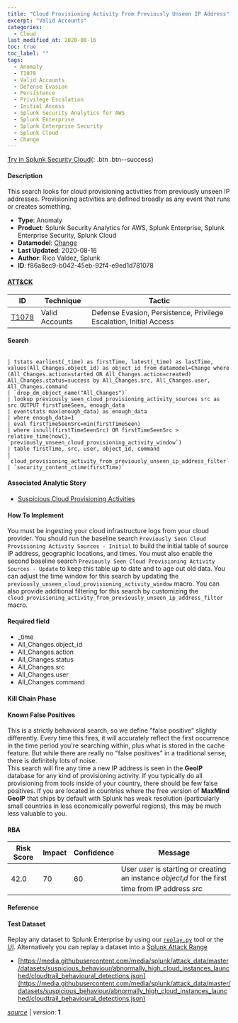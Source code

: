 ```yaml
---
title: "Cloud Provisioning Activity From Previously Unseen IP Address"
excerpt: "Valid Accounts"
categories:
  - Cloud
last_modified_at: 2020-08-16
toc: true
toc_label: ""
tags:
  - Anomaly
  - T1078
  - Valid Accounts
  - Defense Evasion
  - Persistence
  - Privilege Escalation
  - Initial Access
  - Splunk Security Analytics for AWS
  - Splunk Enterprise
  - Splunk Enterprise Security
  - Splunk Cloud
  - Change
---
```




[Try in Splunk Security Cloud](https://www.splunk.com/en_us/cyber-security.html){: .btn .btn--success}

#### Description

This search looks for cloud provisioning activities from previously unseen IP addresses. Provisioning activities are defined broadly as any event that runs or creates something.

- **Type**: Anomaly
- **Product**: Splunk Security Analytics for AWS, Splunk Enterprise, Splunk Enterprise Security, Splunk Cloud
- **Datamodel**: [Change](https://docs.splunk.com/Documentation/CIM/latest/User/Change)
- **Last Updated**: 2020-08-16
- **Author**: Rico Valdez, Splunk
- **ID**: f86a8ec9-b042-45eb-92f4-e9ed1d781078


#### [ATT&CK](https://attack.mitre.org/)

| ID          | Technique   | Tactic      |
| ----------- | ----------- | ----------- |
| [T1078](https://attack.mitre.org/techniques/T1078/) | Valid Accounts | Defense Evasion, Persistence, Privilege Escalation, Initial Access |

#### Search

```

| tstats earliest(_time) as firstTime, latest(_time) as lastTime, values(All_Changes.object_id) as object_id from datamodel=Change where (All_Changes.action=started OR All_Changes.action=created) All_Changes.status=success by All_Changes.src, All_Changes.user, All_Changes.command 
| `drop_dm_object_name("All_Changes")` 
| lookup previously_seen_cloud_provisioning_activity_sources src as src OUTPUT firstTimeSeen, enough_data 
| eventstats max(enough_data) as enough_data 
| where enough_data=1 
| eval firstTimeSeenSrc=min(firstTimeSeen) 
| where isnull(firstTimeSeenSrc) OR firstTimeSeenSrc > relative_time(now(), `previously_unseen_cloud_provisioning_activity_window`) 
| table firstTime, src, user, object_id, command 
| `cloud_provisioning_activity_from_previously_unseen_ip_address_filter` 
| `security_content_ctime(firstTime)`
```

#### Associated Analytic Story
* [Suspicious Cloud Provisioning Activities](/stories/suspicious_cloud_provisioning_activities)


#### How To Implement
You must be ingesting your cloud infrastructure logs from your cloud provider.  You should run the baseline search `Previously Seen Cloud Provisioning Activity Sources - Initial` to build the initial table of source IP address, geographic locations, and times. You must also enable the second baseline search `Previously Seen Cloud Provisioning Activity Sources - Update` to keep this table up to date and to age out old data. You can adjust the time window for this search by updating the `previously_unseen_cloud_provisioning_activity_window` macro. You can also provide additional filtering for this search by customizing the `cloud_provisioning_activity_from_previously_unseen_ip_address_filter` macro.

#### Required field
* _time
* All_Changes.object_id
* All_Changes.action
* All_Changes.status
* All_Changes.src
* All_Changes.user
* All_Changes.command


#### Kill Chain Phase


#### Known False Positives
This is a strictly behavioral search, so we define &#34;false positive&#34; slightly differently. Every time this fires, it will accurately reflect the first occurrence in the time period you&#39;re searching within, plus what is stored in the cache feature. But while there are really no &#34;false positives&#34; in a traditional sense, there is definitely lots of noise.\
 This search will fire any time a new IP address is seen in the **GeoIP** database for any kind of provisioning activity. If you typically do all provisioning from tools inside of your country, there should be few false positives. If you are located in countries where the free version of **MaxMind GeoIP** that ships by default with Splunk has weak resolution (particularly small countries in less economically powerful regions), this may be much less valuable to you.


#### RBA

| Risk Score  | Impact      | Confidence   | Message      |
| ----------- | ----------- |--------------|--------------|
| 42.0 | 70 | 60 | User $user$ is starting or creating an instance $object_id$ for the first time from IP address $src$ |




#### Reference


#### Test Dataset
Replay any dataset to Splunk Enterprise by using our [`replay.py`](https://github.com/splunk/attack_data#using-replaypy) tool or the [UI](https://github.com/splunk/attack_data#using-ui).
Alternatively you can replay a dataset into a [Splunk Attack Range](https://github.com/splunk/attack_range#replay-dumps-into-attack-range-splunk-server)

* [https://media.githubusercontent.com/media/splunk/attack_data/master/datasets/suspicious_behaviour/abnormally_high_cloud_instances_launched/cloudtrail_behavioural_detections.json](https://media.githubusercontent.com/media/splunk/attack_data/master/datasets/suspicious_behaviour/abnormally_high_cloud_instances_launched/cloudtrail_behavioural_detections.json)



[*source*](https://github.com/splunk/security_content/tree/develop/detections/cloud/cloud_provisioning_activity_from_previously_unseen_ip_address.yml) \| *version*: **1**